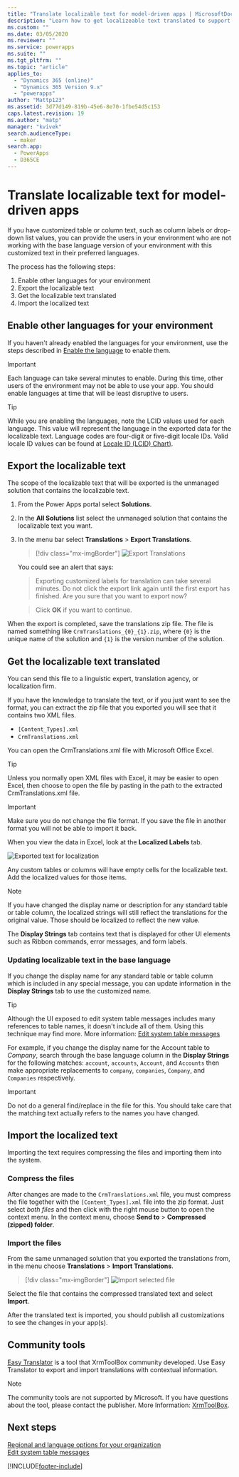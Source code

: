 ```yaml
---
title: "Translate localizable text for model-driven apps | MicrosoftDocs"
description: "Learn how to get localizeable text translated to support multiple languages"
ms.custom: ""
ms.date: 03/05/2020
ms.reviewer: ""
ms.service: powerapps
ms.suite: ""
ms.tgt_pltfrm: ""
ms.topic: "article"
applies_to: 
  - "Dynamics 365 (online)"
  - "Dynamics 365 Version 9.x"
  - "powerapps"
author: "Mattp123"
ms.assetid: 3d77d149-819b-45e6-8e70-1fbe54d5c153
caps.latest.revision: 19
ms.author: "matp"
manager: "kvivek"
search.audienceType: 
  - maker
search.app: 
  - PowerApps
  - D365CE
---
```

# Translate localizable text for model-driven apps

If you have customized table or column text, such as column labels or drop-down list values, you can provide the users in your environment who are not working with the base language version of your environment with this customized text in their preferred languages. 

The process has the following steps:
1. Enable other languages for your environment
2. Export the localizable text
3. Get the localizable text translated
4. Import the localized text

## Enable other languages for your environment

If you haven't already enabled the languages for your environment, use the steps described in [Enable the language](/dynamics365/customer-engagement/admin/enable-languages) to enable them.

> [!IMPORTANT]
> Each language can take several minutes to enable. During this time, other users of the environment may not be able to use your app. You should enable languages at time that will be least disruptive to users.

> [!TIP]
> While you are enabling the languages, note the LCID values used for each language. This value will represent the language in the exported data for the localizable text. Language codes are four-digit or five-digit locale IDs. Valid locale ID values can be found at [Locale ID (LCID) Chart)](/previous-versions/windows/embedded/ms912047(v=winembedded.10)).

## Export the localizable text

The scope of the localizable text that will be exported is the unmanaged solution that contains the localizable text.

<!-- [!INCLUDE [cc_navigate-solution-from-powerapps-portal](../../includes/cc_navigate-solution-from-powerapps-portal.md)] -->

1. From the Power Apps portal select **Solutions**.

2. In the **All Solutions** list select the unmanaged solution that contains the localizable text you want.

3. In the menu bar select **Translations** > **Export Translations**. 

    > [!div class="mx-imgBorder"] 
    > ![Export Translations](media/export-localizable-text.png "Export Translations")

    You could see an alert that says:
    > Exporting customized labels for translation can take several minutes. Do not click the export link again until the first export has finished. Are you sure that you want to export now?
    
    > Click **OK** if you want to continue.

When the export is completed, save the translations zip file. The file is named something like `CrmTranslations_{0}_{1}.zip`, where `{0}` is the unique name of the solution and `{1}` is the version number of the solution.

## Get the localizable text translated

You can send this file to a linguistic expert, translation agency, or localization firm.

If you have the knowledge to translate the text, or if you just want to see the format, you can extract the zip file that you exported you will see that it contains two XML files. 
 - `[Content_Types].xml`
 - `CrmTranslations.xml`

You can open the CrmTranslations.xml file with Microsoft Office Excel.

> [!TIP]
> Unless you normally open XML files with Excel, it may be easier to open Excel, then choose to open the file by pasting in the path to the extracted CrmTranslations.xml file.

> [!IMPORTANT]
> Make sure you do not change the file format. If you save the file in another format you will not be able to import it back.

When you view the data in Excel, look at the **Localized Labels** tab.

![Exported text for localization](media/localized-labels-tab-exported-languages.png "Exported text for localization")

Any custom tables or columns will have empty cells for the localizable text. Add the localized values for those items.

> [!NOTE]
> If you have changed the display name or description for any standard table or table column, the localized strings will still reflect the translations for the original value. Those should be localized to reflect the new value.

The **Display Strings** tab contains text that is displayed for other UI elements such as Ribbon commands, error messages, and form labels.

### Updating localizable text in the base language

If you change the display name for any standard table or table column which is included in any special message, you can update information in the **Display Strings** tab to use the customized name.

> [!TIP]
> Although the UI exposed to edit system table messages includes many references to table names, it doesn't include all of them. Using this technique may find more. More information: [Edit system table messages](../data-platform/edit-system-entity-messages.md)

For example, if you change the display name for the Account table to *Company*, search through the base language column in the  **Display Strings** for the following matches: `account`, `accounts`, `Account`, and `Accounts` then make appropriate replacements to `company`, `companies`, `Company`, and `Companies` respectively.

> [!IMPORTANT]
> Do not do a general find/replace in the file for this. You should take care that the matching text actually refers to the names you have changed.


## Import the localized text
Importing the text requires compressing the files and importing them into the system.

### Compress the files

After changes are made to the `CrmTranslations.xml` file, you must compress the file together with the `[Content_Types].xml` file into the zip format. Just select *both files* and then click with the right mouse button to open the context menu. In the context menu, choose **Send to** > **Compressed (zipped) folder**.

### Import the files

From the same unmanaged solution that you exported the translations from, in the menu choose **Translations** > **Import Translations**. 

<!-- ![Import translations](media/import-translations.png) -->

> [!div class="mx-imgBorder"] 
> ![Import selected file](media/import-translated-text-dialog.png "Import localized text")

Select the file that contains the compressed translated text and select **Import**.

After the translated text is imported, you should publish all customizations to see the changes in your app(s).

## Community tools

[Easy Translator](https://www.xrmtoolbox.com/plugins/MsCrmTools.Translator/) is a tool that XrmToolBox community developed. Use Easy Translator to export and import translations with contextual information. 

> [!NOTE]
> The community tools are not supported by Microsoft.
> If you have questions about the tool, please contact the publisher. More Information: [XrmToolBox](https://www.xrmtoolbox.com).


## Next steps
[Regional and language options for your organization](/dynamics365/customer-engagement/admin/enable-languages)<br />
[Edit system table messages](../data-platform/edit-system-entity-messages.md)


[!INCLUDE[footer-include](../../includes/footer-banner.md)]